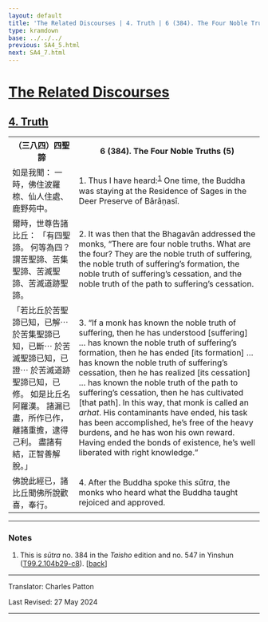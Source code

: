 ```yaml
---
layout: default
title: 'The Related Discourses | 4. Truth | 6 (384). The Four Noble Truths (5)'
type: kramdown
base: ../../../
previous: SA4_5.html
next: SA4_7.html
---
```


<h1><a href='../index.html'>The Related Discourses</a></h1>
<h2><a href='index.html'>4. Truth</a></h2>

<table class="trans">
  <th class='ch'>（三八四）四聖諦</th>
  <th class='en'>6 (384). The Four Noble Truths (5)</th>
  <tr>
    <td title='t125.2.104b29'>如是我聞： 一時，佛住波羅㮈、仙人住處、鹿野苑中。</td>
    <td id='p1'>1. Thus I have heard:<sup id="ref1"><a href="#n1">1</a></sup> One time, the Buddha was staying at the Residence of Sages in the Deer Preserve of Bārāṇasī.</td>
  </tr>
  <tr>
    <td title='t125.2.104c1'>爾時，世尊告諸比丘： 「有四聖諦。 何等為四？ 謂苦聖諦、苦集聖諦、苦滅聖諦、苦滅道跡聖諦。</td>
    <td id='p2'>2. It was then that the Bhagavān addressed the monks, “There are four noble truths. What are the four? They are the noble truth of suffering, the noble truth of suffering’s formation, the noble truth of suffering’s cessation, and the noble truth of the path to suffering’s cessation.</td>
  </tr>
  <tr>
    <td title='t125.2.104c3'>「若比丘於苦聖諦已知，已解⋯ 於苦集聖諦已知，已斷⋯ 於苦滅聖諦已知，已證⋯ 於苦滅道跡聖諦已知，已修。 如是比丘名阿羅漢。 諸漏已盡，所作已作，離諸重擔，逮得己利。 盡諸有結，正智善解脫。」</td>
    <td id='p3'>3. “If a monk has known the noble truth of suffering, then he has understood [suffering] … has known the noble truth of suffering’s formation, then he has ended [its formation] … has known the noble truth of suffering’s cessation, then he has realized [its cessation] … has known the noble truth of the path to suffering’s cessation, then he has cultivated [that path]. In this way, that monk is called an <em>arhat</em>. His contaminants have ended, his task has been accomplished, he’s free of the heavy burdens, and he has won his own reward. Having ended the bonds of existence, he’s well liberated with right knowledge.”</td>
  </tr>
  <tr>
    <td title='t125.2.104c8'>佛說此經已，諸比丘聞佛所說歡喜，奉行。</td>
    <td id='p4'>4. After the Buddha spoke this <em>sūtra</em>, the monks who heard what the Buddha taught rejoiced and approved.</td>
  </tr>
</table>

<hr/>

<h3 id="notes">Notes</h3>

<ol>
<li id="n1">This is <em>sūtra</em> no. 384 in the <cite>Taisho</cite> edition and no. 547 in Yinshun (<a href="https://cbetaonline.dila.edu.tw/zh/T02n0099_p0104b29" target="_blank">T99.2.104b29-c8</a>). [<a href="#ref1">back</a>]</li>
</ol>
<hr/>

<p class="translator">Translator: Charles Patton</p>
<p class='revised'>Last Revised: 27 May 2024</p>

<hr/>